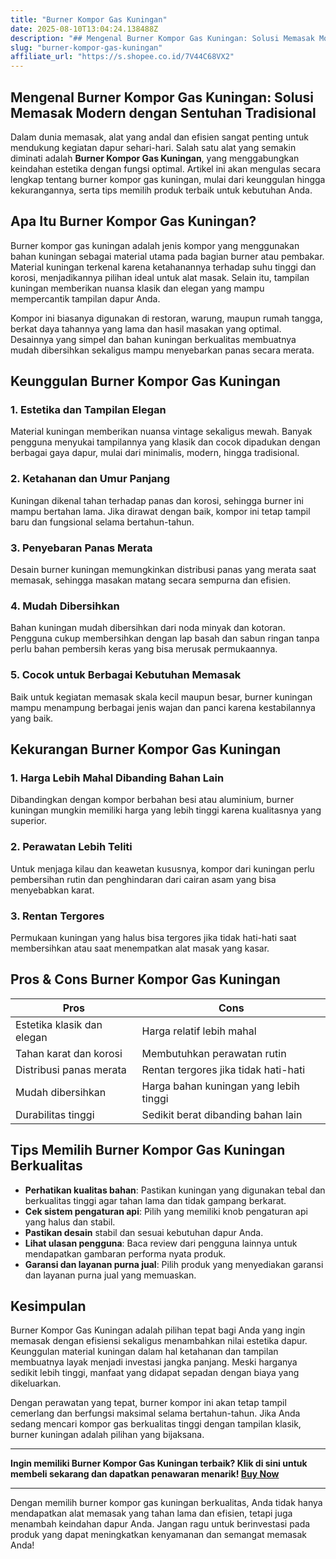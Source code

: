 ```yaml
---
title: "Burner Kompor Gas Kuningan"
date: 2025-08-10T13:04:24.138488Z
description: "## Mengenal Burner Kompor Gas Kuningan: Solusi Memasak Modern dengan Sentuhan Tradisional..."
slug: "burner-kompor-gas-kuningan"
affiliate_url: "https://s.shopee.co.id/7V44C68VX2"
---
```

## Mengenal Burner Kompor Gas Kuningan: Solusi Memasak Modern dengan Sentuhan Tradisional

Dalam dunia memasak, alat yang andal dan efisien sangat penting untuk mendukung kegiatan dapur sehari-hari. Salah satu alat yang semakin diminati adalah **Burner Kompor Gas Kuningan**, yang menggabungkan keindahan estetika dengan fungsi optimal. Artikel ini akan mengulas secara lengkap tentang burner kompor gas kuningan, mulai dari keunggulan hingga kekurangannya, serta tips memilih produk terbaik untuk kebutuhan Anda.

## Apa Itu Burner Kompor Gas Kuningan?

Burner kompor gas kuningan adalah jenis kompor yang menggunakan bahan kuningan sebagai material utama pada bagian burner atau pembakar. Material kuningan terkenal karena ketahanannya terhadap suhu tinggi dan korosi, menjadikannya pilihan ideal untuk alat masak. Selain itu, tampilan kuningan memberikan nuansa klasik dan elegan yang mampu mempercantik tampilan dapur Anda.

Kompor ini biasanya digunakan di restoran, warung, maupun rumah tangga, berkat daya tahannya yang lama dan hasil masakan yang optimal. Desainnya yang simpel dan bahan kuningan berkualitas membuatnya mudah dibersihkan sekaligus mampu menyebarkan panas secara merata.

## Keunggulan Burner Kompor Gas Kuningan

### 1. Estetika dan Tampilan Elegan

Material kuningan memberikan nuansa vintage sekaligus mewah. Banyak pengguna menyukai tampilannya yang klasik dan cocok dipadukan dengan berbagai gaya dapur, mulai dari minimalis, modern, hingga tradisional.

### 2. Ketahanan dan Umur Panjang

Kuningan dikenal tahan terhadap panas dan korosi, sehingga burner ini mampu bertahan lama. Jika dirawat dengan baik, kompor ini tetap tampil baru dan fungsional selama bertahun-tahun.

### 3. Penyebaran Panas Merata

Desain burner kuningan memungkinkan distribusi panas yang merata saat memasak, sehingga masakan matang secara sempurna dan efisien.

### 4. Mudah Dibersihkan

Bahan kuningan mudah dibersihkan dari noda minyak dan kotoran. Pengguna cukup membersihkan dengan lap basah dan sabun ringan tanpa perlu bahan pembersih keras yang bisa merusak permukaannya.

### 5. Cocok untuk Berbagai Kebutuhan Memasak

Baik untuk kegiatan memasak skala kecil maupun besar, burner kuningan mampu menampung berbagai jenis wajan dan panci karena kestabilannya yang baik.

## Kekurangan Burner Kompor Gas Kuningan

### 1. Harga Lebih Mahal Dibanding Bahan Lain

Dibandingkan dengan kompor berbahan besi atau aluminium, burner kuningan mungkin memiliki harga yang lebih tinggi karena kualitasnya yang superior.

### 2. Perawatan Lebih Teliti

Untuk menjaga kilau dan keawetan kususnya, kompor dari kuningan perlu pembersihan rutin dan penghindaran dari cairan asam yang bisa menyebabkan karat.

### 3. Rentan Tergores

Permukaan kuningan yang halus bisa tergores jika tidak hati-hati saat membersihkan atau saat menempatkan alat masak yang kasar.

## Pros & Cons Burner Kompor Gas Kuningan

| Pros                                              | Cons                                                |
|---------------------------------------------------|-----------------------------------------------------|
| Estetika klasik dan elegan                      | Harga relatif lebih mahal                         |
| Tahan karat dan korosi                          | Membutuhkan perawatan rutin                     |
| Distribusi panas merata                         | Rentan tergores jika tidak hati-hati             |
| Mudah dibersihkan                               | Harga bahan kuningan yang lebih tinggi          |
| Durabilitas tinggi                              | Sedikit berat dibanding bahan lain               |

## Tips Memilih Burner Kompor Gas Kuningan Berkualitas

- **Perhatikan kualitas bahan**: Pastikan kuningan yang digunakan tebal dan berkualitas tinggi agar tahan lama dan tidak gampang berkarat.
- **Cek sistem pengaturan api**: Pilih yang memiliki knob pengaturan api yang halus dan stabil.
- **Pastikan desain** stabil dan sesuai kebutuhan dapur Anda.
- **Lihat ulasan pengguna**: Baca review dari pengguna lainnya untuk mendapatkan gambaran performa nyata produk.
- **Garansi dan layanan purna jual**: Pilih produk yang menyediakan garansi dan layanan purna jual yang memuaskan.

## Kesimpulan

Burner Kompor Gas Kuningan adalah pilihan tepat bagi Anda yang ingin memasak dengan efisiensi sekaligus menambahkan nilai estetika dapur. Keunggulan material kuningan dalam hal ketahanan dan tampilan membuatnya layak menjadi investasi jangka panjang. Meski harganya sedikit lebih tinggi, manfaat yang didapat sepadan dengan biaya yang dikeluarkan.

Dengan perawatan yang tepat, burner kompor ini akan tetap tampil cemerlang dan berfungsi maksimal selama bertahun-tahun. Jika Anda sedang mencari kompor gas berkualitas tinggi dengan tampilan klasik, burner kuningan adalah pilihan yang bijaksana.

---

**Ingin memiliki Burner Kompor Gas Kuningan terbaik? Klik di sini untuk membeli sekarang dan dapatkan penawaran menarik! [Buy Now](https://s.shopee.co.id/7V44C68VX2)**

---

Dengan memilih burner kompor gas kuningan berkualitas, Anda tidak hanya mendapatkan alat memasak yang tahan lama dan efisien, tetapi juga menambah keindahan dapur Anda. Jangan ragu untuk berinvestasi pada produk yang dapat meningkatkan kenyamanan dan semangat memasak Anda!
